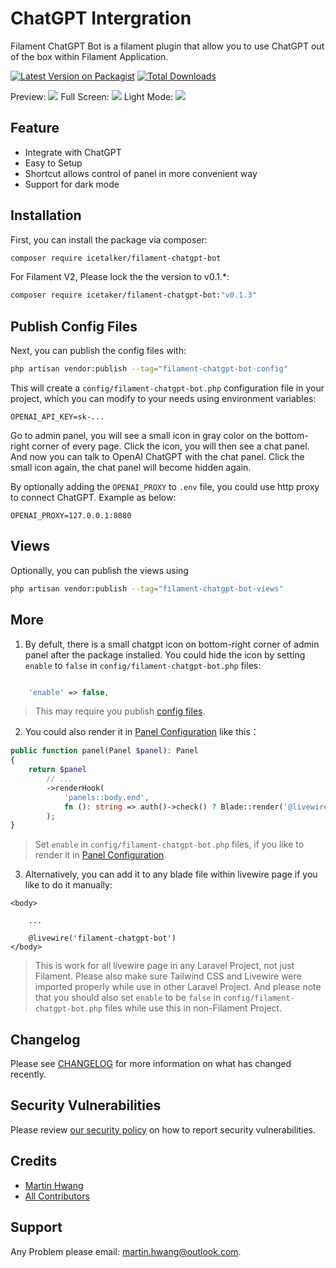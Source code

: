 # ChatGPT Intergration 

Filament ChatGPT Bot is a filament plugin that allow you to use ChatGPT out of the box within Filament Application. 

[![Latest Version on Packagist](https://img.shields.io/packagist/v/icetalker/filament-chatgpt-bot.svg?style=flat-square)](https://packagist.org/packages/icetalker/filament-chatgpt-bot)
[![Total Downloads](https://img.shields.io/packagist/dt/icetalker/filament-chatgpt-bot.svg?style=flat-square)](https://packagist.org/packages/icetalker/filament-chatgpt-bot)

Preview:
![](https://raw.githubusercontent.com/icetalker/filament-chatgpt-bot/screenshot/dark-mode.png)
Full Screen:
![](https://raw.githubusercontent.com/icetalker/filament-chatgpt-bot/screenshot/full-screen.png)
Light Mode:
![](https://raw.githubusercontent.com/icetalker/filament-chatgpt-bot/screenshot/light-mode.png)

## Feature

- Integrate with ChatGPT
- Easy to Setup
- Shortcut allows control of panel in more convenient way
- Support for dark mode


## Installation

First, you can install the package via composer:

```bash
composer require icetalker/filament-chatgpt-bot
```

For Filament V2, Please lock the the version to v0.1.*:

```bash
composer require icetaker/filament-chatgpt-bot:"v0.1.3"
```

## Publish Config Files

Next, you can publish the config files with:

```bash
php artisan vendor:publish --tag="filament-chatgpt-bot-config"
```

This will create a `config/filament-chatgpt-bot.php` configuration file in your project, which you can modify to your needs using environment variables:

```
OPENAI_API_KEY=sk-...
```

Go to admin panel, you will see a small icon in gray color on the bottom-right corner of every page. Click the icon, you will then see a chat panel. And now you can talk to OpenAI ChatGPT with the chat panel. Click the small icon again, the chat panel will become hidden again.

By optionally adding the `OPENAI_PROXY` to `.env` file, you could use http proxy to connect ChatGPT. Example as below:

```
OPENAI_PROXY=127.0.0.1:8080
```

## Views

Optionally, you can publish the views using

```bash
php artisan vendor:publish --tag="filament-chatgpt-bot-views"
```

## More

1. By defult, there is a small chatgpt icon on bottom-right corner of admin panel after the package installed. You could hide the icon by setting `enable` to `false` in `config/filament-chatgpt-bot.php` files:

```php

    'enable' => false,

```

> This may require you publish [config files](#publish-config-files).

2. You could also render it in [Panel Configuration](https://laravel-filament.cn/docs/en/3.x/panels/configuration#render-hooks) like this：

```php
public function panel(Panel $panel): Panel
{
    return $panel
        // ...
        ->renderHook(
            'panels::body.end',
            fn (): string => auth()->check() ? Blade::render('@livewire(\'livewire-ui-modal\')') : '',
        );
}
```

> Set `enable` in `config/filament-chatgpt-bot.php` files, if you like to render it in [Panel Configuration](https://laravel-filament.cn/docs/en/3.x/panels/configuration#render-hooks).

3. Alternatively, you can add it to any blade file within livewire page if you like to do it manually:

```blade
<body>

    ...

    @livewire('filament-chatgpt-bot')
</body>
```

> This is work for all livewire page in any Laravel Project, not just Filament. Please also make sure Tailwind CSS and Livewire were imported properly while use in other Laravel Project. And please note that you should also set `enable` to be `false` in `config/filament-chatgpt-bot.php` files while use this in non-Filament Project.

## Changelog

Please see [CHANGELOG](CHANGELOG.md) for more information on what has changed recently.

## Security Vulnerabilities

Please review [our security policy](../../security/policy) on how to report security vulnerabilities.

## Credits

- [Martin Hwang](https://github.com/icetalker)
- [All Contributors](../../contributors)

## Support

Any Problem please email: martin.hwang@outlook.com.
